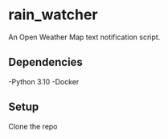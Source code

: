 # rain_watcher
An Open Weather Map text notification script.

## Dependencies

-Python 3.10
-Docker

## Setup
Clone the repo

